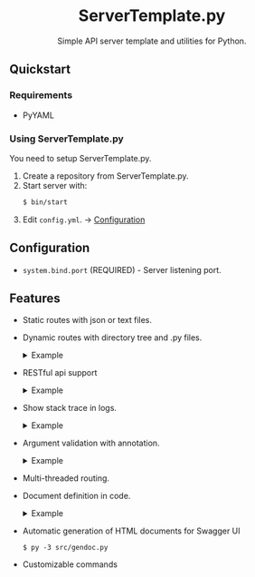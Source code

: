 <div align="center">
  <h1>ServerTemplate.py</h1>
  <p>Simple API server template and utilities for Python.</p>
</div>

## Quickstart

### Requirements

- PyYAML

### Using ServerTemplate.py

You need to setup ServerTemplate.py.

1. Create a repository from ServerTemplate.py.
2. Start server with:
    ```bash
    $ bin/start
    ```
3. Edit `config.yml`. -> [Configuration](#Configuration)

## Configuration

- `system.bind.port` (REQUIRED) - Server listening port.


## Features

- Static routes with json or text files.
- Dynamic routes with directory tree and .py files.
  <details>
    <summary>Example</summary>
  
    ```
      /
      ├── _.py <- this is index file.
      ├── api
      │   ├── add-user.py
      │   └── get-users.py
      ├── articles
      │   └── 2021-08-25
      │       └── _.py
      └── example.py
    ```

    In this example, you can make a route of /api/add-user.
  </details>
- RESTful api support
  <details>
    <summary>Example</summary>

  ```python
  # /user/__.py
  @http("GET", args=(Argument("user_id", "string", "path")))
  def handle(handler, params):
      pass
  
  @http("PUT|DELETE", args=(Argument("user_id", "string", "path"), 
                            Argument("user_name", "string", "query"),
                            Argument("data", "int", "body")))
  def handle(handler, params):
      pass
  ```
  </details>
- Show stack trace in logs.
  <details>
    <summary>Example</summary>

  ```python
  [00:00:00 WARN] Unexpected exception while handling client request resource /example
        at server.handler.dynamic_handle(handler.py:133): handler.handle(self, path, params)
        at _context(py:194): if missing(handler, params, args):
        at missing(py:43): diff = search_missing(fields, require)
  Caused by: AttributeError: 'tuple' object has no attribute 'remove'
        at search_missing(py:66): require.remove(key)
  ```

  </details>

- Argument validation with annotation.
  <details>
    <summary>Example</summary>

    ```python
        
    from endpoint import *
    impport route 
    @http("GET", args=(
        Argument("text", "str", "query", maximum=32),
        Argument("count", "int", "query", minimum=1, maximum=100)),
    require_auth=False)
    def handle(handler, path, params):
        q = params["text"] * params["count"]
        route.success(handler, 200, q)

    ```
  </details>
- Multi-threaded routing.
- Document definition in code.
  <details>
    <summary>Example</summary>
  
    ```python
        from endpoint import *
        @http("GET", args=(
        Argument("text", "str", "path", maximum=32,
                       doc=Document(summary="Input text.")),
        Argument("count", "int", "path", minimum=1, maximum=100,
                       doc=Document(summary="Multiple count."))),
                require_auth=False,
                docs=Document("Repeats the string specified with text.",
                                    types="application/json",
                                    responses=[
                                        Response(200, "Successful response.", {
                                            "success": True,
                                            "result": "Hello, world!"
                                        })
                                    ]))
    ```
  
  </details>
  
- Automatic generation of HTML documents for Swagger UI
  ```console
  $ py -3 src/gendoc.py
  ```
- Customizable commands
